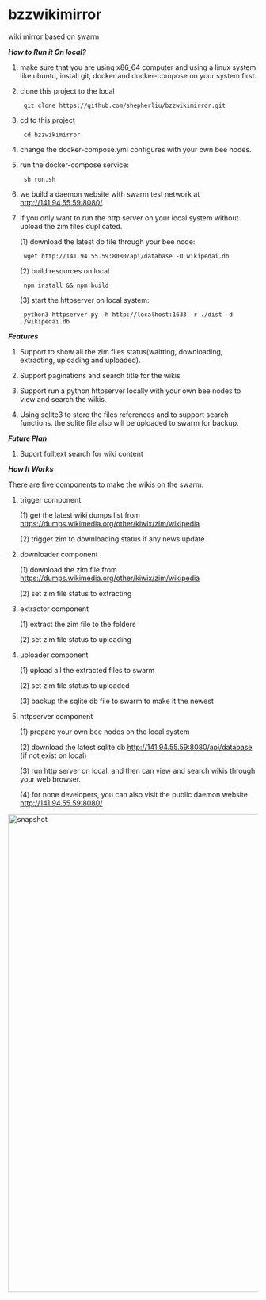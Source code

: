 # bzzwikimirror
wiki mirror based on swarm

***How to Run it On local?***

1. make sure that you are using x86_64 computer and using a linux system like ubuntu, install git, docker and docker-compose on your system first.

2. clone this project to the local

        git clone https://github.com/shepherliu/bzzwikimirror.git

3. cd to this project

        cd bzzwikimirror

4. change the docker-compose.yml configures with your own bee nodes.

5. run the docker-compose service: 
   
        sh run.sh

6. we build a daemon website with swarm test network at http://141.94.55.59:8080/

7. if you only want to run the http server on your local system without upload the zim files duplicated.
    
    (1) download the latest db file through your bee node: 

        wget http://141.94.55.59:8080/api/database -O wikipedai.db
    
    (2) build resources on local

        npm install && npm build

    (3) start the httpserver on local system: 

        python3 httpserver.py -h http://localhost:1633 -r ./dist -d ./wikipedai.db

***Features***

1. Support to show all the zim files status(waitting, downloading, extracting, uploading and uploaded).

2. Support paginations and search title for the wikis

3. Support run a python httpserver locally with your own bee nodes to view and search the wikis.

4. Using sqlite3 to store the files references and to support search functions. the sqlite file also will be uploaded to swarm for backup. 

***Future Plan***

1. Suport fulltext search for wiki content
    
***How It Works***

There are five components to make the wikis on the swarm.

1. trigger component 

    (1) get the latest wiki dumps list from https://dumps.wikimedia.org/other/kiwix/zim/wikipedia

    (2) trigger zim to downloading status if any news update

2. downloader component

    (1) download the zim file from https://dumps.wikimedia.org/other/kiwix/zim/wikipedia

    (2) set zim file status to extracting

3. extractor component

    (1) extract the zim file to the folders

    (2) set zim file status to uploading

4. uploader component

    (1) upload all the extracted files to swarm

    (2) set zim file status to uploaded

    (3) backup the sqlite db file to swarm to make it the newest

5. httpserver component

    (1) prepare your own bee nodes on the local system

    (2) download the latest sqlite db http://141.94.55.59:8080/api/database (if not exist on local)

    (3) run http server on local, and then can view and search wikis through your web browser. 

    (4) for none developers, you can also visit the public daemon website http://141.94.55.59:8080/

<img width="965" alt="snapshot" src="https://user-images.githubusercontent.com/84829620/175287522-9b9a96b2-0c71-417c-a87e-1a65b8b58f3a.png">
